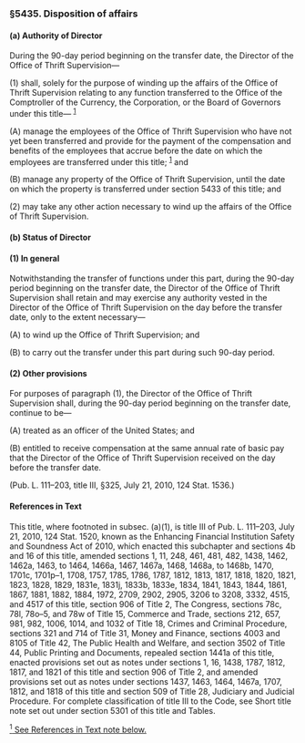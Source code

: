 ### §5435. Disposition of affairs ###

#### (a) Authority of Director ####

During the 90-day period beginning on the transfer date, the Director of the Office of Thrift Supervision—

(1) shall, solely for the purpose of winding up the affairs of the Office of Thrift Supervision relating to any function transferred to the Office of the Comptroller of the Currency, the Corporation, or the Board of Governors under this title— <sup><a href="#5435_1_target" name="5435_1">1</a></sup>

(A) manage the employees of the Office of Thrift Supervision who have not yet been transferred and provide for the payment of the compensation and benefits of the employees that accrue before the date on which the employees are transferred under this title; <sup><a href="#5435_1_target" name="5435_1">1</a></sup> and

(B) manage any property of the Office of Thrift Supervision, until the date on which the property is transferred under section 5433 of this title; and

(2) may take any other action necessary to wind up the affairs of the Office of Thrift Supervision.

#### (b) Status of Director ####

#### (1) In general ####

Notwithstanding the transfer of functions under this part, during the 90-day period beginning on the transfer date, the Director of the Office of Thrift Supervision shall retain and may exercise any authority vested in the Director of the Office of Thrift Supervision on the day before the transfer date, only to the extent necessary—

(A) to wind up the Office of Thrift Supervision; and

(B) to carry out the transfer under this part during such 90-day period.

#### (2) Other provisions ####

For purposes of paragraph (1), the Director of the Office of Thrift Supervision shall, during the 90-day period beginning on the transfer date, continue to be—

(A) treated as an officer of the United States; and

(B) entitled to receive compensation at the same annual rate of basic pay that the Director of the Office of Thrift Supervision received on the day before the transfer date.

(Pub. L. 111–203, title III, §325, July 21, 2010, 124 Stat. 1536.)

#### References in Text ####

This title, where footnoted in subsec. (a)(1), is title III of Pub. L. 111–203, July 21, 2010, 124 Stat. 1520, known as the Enhancing Financial Institution Safety and Soundness Act of 2010, which enacted this subchapter and sections 4b and 16 of this title, amended sections 1, 11, 248, 461, 481, 482, 1438, 1462, 1462a, 1463, to 1464, 1466a, 1467, 1467a, 1468, 1468a, to 1468b, 1470, 1701c, 1701p–1, 1708, 1757, 1785, 1786, 1787, 1812, 1813, 1817, 1818, 1820, 1821, 1823, 1828, 1829, 1831e, 1831j, 1833b, 1833e, 1834, 1841, 1843, 1844, 1861, 1867, 1881, 1882, 1884, 1972, 2709, 2902, 2905, 3206 to 3208, 3332, 4515, and 4517 of this title, section 906 of Title 2, The Congress, sections 78c, 78l, 78o–5, and 78w of Title 15, Commerce and Trade, sections 212, 657, 981, 982, 1006, 1014, and 1032 of Title 18, Crimes and Criminal Procedure, sections 321 and 714 of Title 31, Money and Finance, sections 4003 and 8105 of Title 42, The Public Health and Welfare, and section 3502 of Title 44, Public Printing and Documents, repealed section 1441a of this title, enacted provisions set out as notes under sections 1, 16, 1438, 1787, 1812, 1817, and 1821 of this title and section 906 of Title 2, and amended provisions set out as notes under sections 1437, 1463, 1464, 1467a, 1707, 1812, and 1818 of this title and section 509 of Title 28, Judiciary and Judicial Procedure. For complete classification of title III to the Code, see Short title note set out under section 5301 of this title and Tables.

[<sup>1</sup> See References in Text note below.](#5435_1)